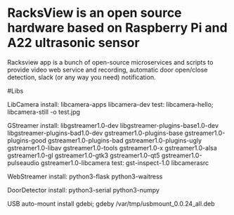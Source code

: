 # RacksView is an open source hardware based on Raspberry Pi and A22 ultrasonic sensor 
Racksview app is a bunch of open-source microservices and scripts to provide video web service and recording, 
automatic door open/close detection, slack (or any way you need) notification.

#Libs

LibCamera
install: libcamera-apps libcamera-dev
test: libcamera-hello; libcamera-still -o test.jpg

GStreamer
install: libgstreamer1.0-dev libgstreamer-plugins-base1.0-dev libgstreamer-plugins-bad1.0-dev gstreamer1.0-plugins-base gstreamer1.0-plugins-good gstreamer1.0-plugins-bad gstreamer1.0-plugins-ugly gstreamer1.0-libav gstreamer1.0-tools gstreamer1.0-x gstreamer1.0-alsa gstreamer1.0-gl gstreamer1.0-gtk3 gstreamer1.0-qt5 gstreamer1.0-pulseaudio gstreamer1.0-libcamera
test: gst-inspect-1.0 libcamerasrc

WebStreamer
install: python3-flask python3-waitress

DoorDetector
install: python3-serial python3-numpy

USB auto-mount
install gdebi; gdeby /var/tmp/usbmount_0.0.24_all.deb
